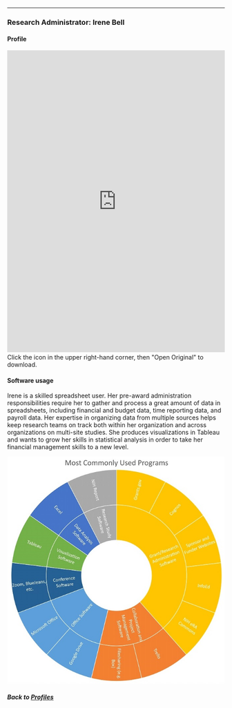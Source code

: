 ---
### Research Administrator: Irene Bell
#### Profile

<embed src="https://docs.google.com/viewer?url=https://github.com/data2health/CTS-Personas/raw/master/docs/assets/ResearchAdministrator_PersonaProfile.pdf&embedded=true" style="width:100%; height:700px;" frameborder="0" />
<br>
Click the icon in the upper right-hand corner, then "Open Original" to download.

#### Software usage

Irene is a skilled spreadsheet user. Her pre-award administration responsibilities require her to gather and process a great amount of data in spreadsheets, including financial and budget data, time reporting data, and payroll data. Her expertise in organizing data from multiple sources helps keep research teams on track both within her organization and across organizations on multi-site studies. She produces visualizations in Tableau and wants to grow her skills in statistical analysis in order to take her financial management skills to a new level.

![](../../images/ResearchAdministrator_SC.jpg)

##### Back to [Profiles](index.md)
